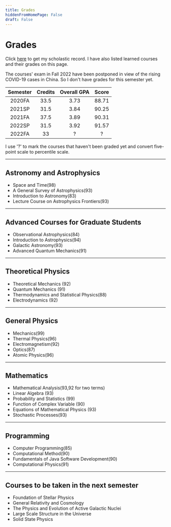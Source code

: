 ```yaml
---
title: Grades
hiddenFromHomePage: False
draft: False
---
```


# Grades

Click [here](../docs/grade.pdf) to get my scholastic record. I have also listed learned courses and their grades on this page.

The courses' exam in Fall 2022 have been postponed in view of the rising COVID-19 cases in China. So I don't have grades for this semester yet.

| Semester| Credits | Overall GPA | Score|
|:-------:|:-------:|:-------:|:--------:|
| 2020FA | 33.5 | 3.73 | 88.71 |
| 2021SP | 31.5 | 3.84 | 90.25 |
| 2021FA | 37.5 | 3.89 | 90.31 |
| 2022SP | 31.5 | 3.92 | 91.57 |
| 2022FA | 33 | ? | ? |


I use '?' to mark the courses that haven't been graded yet and convert five-point scale to percentile scale. 

---

## Astronomy and Astrophysics
* Space and Time(98)
* A General Survey of Astrophysics(93)
* Introduction to Astronomy(83)
* Lecture Course on Astrophysics Frontiers(93)

---

## Advanced Courses for Graduate Students
* Observational Astrophysics(84)
* Introduction to Astrophysics(94)
* Galactic Astronomy(93)
* Advanced Quantum Mechanics(91)

---

## Theoretical Physics
* Theoretical Mechanics (92)
* Quantum Mechanics (91)
* Thermodynamics and Statistical Physics(88)
* Electrodynamics (92)

---

## General Physics
* Mechanics(99)
* Thermal Physics(96)
* Electromagnetism(92)
* Optics(87)
* Atomic Physics(96)

---

## Mathematics
* Mathematical Analysis(93,92 for two terms)
* Linear Algebra (93)
* Probability and Statistics (99)
* Function of Complex Variable (90)
* Equations of Mathematical Physics (93)
* Stochastic Processes(93)

---

## Programming
* Computer Programming(85)
* Computational Method(90)
* Fundamentals of Java Software Development(90)
* Computational Physics(91)

---

## Courses to be taken in the next semester
* Foundation of Stellar Physics
* General Relativity and Cosmology
* The Physics and Evolution of Active Galactic Nuclei
* Large Scale Structure in the Universe
* Solid State Physics